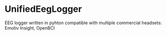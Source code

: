 # UnifiedEegLogger
EEG logger written in pyhton compatible with multiple commercial headsets: Emotiv Insight, OpenBCI
